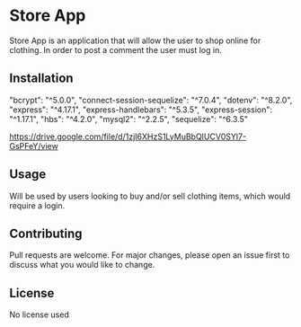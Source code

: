 # Store App

Store App is an application that will allow the
user to shop online for clothing. In order to post
a comment the user must log in.


## Installation

"bcrypt": "^5.0.0",
"connect-session-sequelize": "^7.0.4",
"dotenv": "^8.2.0",
"express": "^4.17.1",
"express-handlebars": "^5.3.5",
"express-session": "^1.17.1",
"hbs": "^4.2.0",
"mysql2": "^2.2.5",
"sequelize": "^6.3.5"

https://drive.google.com/file/d/1zjI6XHzS1LyMuBbQIUCV0SYl7-GsPFeY/view


## Usage

Will be used by users looking to buy
and/or sell clothing items, which
would require a login.


## Contributing
Pull requests are welcome. For major changes, 
please open an issue first to discuss what you would like to change.


## License
No license used
